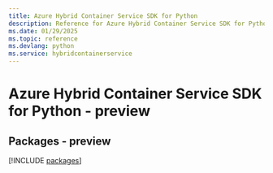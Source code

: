 ```yaml
---
title: Azure Hybrid Container Service SDK for Python
description: Reference for Azure Hybrid Container Service SDK for Python
ms.date: 01/29/2025
ms.topic: reference
ms.devlang: python
ms.service: hybridcontainerservice
---
```

# Azure Hybrid Container Service SDK for Python - preview
## Packages - preview
[!INCLUDE [packages](hybrid-container-service-index.md)]